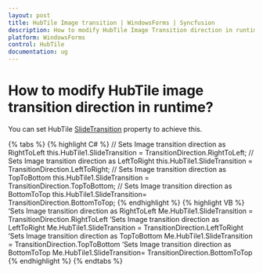 ```yaml
---
layout: post
title: HubTile Image transition | WindowsForms | Syncfusion
description: How to modify HubTile Image Transition direction in runtime
platform: WindowsForms
control: HubTile
documentation: ug
---
```


# How to modify HubTile image transition direction in runtime?

You can set HubTile [SlideTransition](https://help.syncfusion.com/cr/windowsforms/Syncfusion.Tools.Windows~Syncfusion.Windows.Forms.Tools.HubTile~SlideTransition.html) property to achieve this.

{% tabs %}
{% highlight C# %} 
// Sets Image transition direction as RightToLeft
this.HubTile1.SlideTransition = TransitionDirection.RightToLeft;
// Sets Image transition direction as LeftToRight
this.HubTile1.SlideTransition = TransitionDirection.LeftToRight;
// Sets Image transition direction as TopToBottom
this.HubTile1.SlideTransition = TransitionDirection.TopToBottom;
// Sets Image transition direction as BottomToTop
this.HubTile1.SlideTransition= TransitionDirection.BottomToTop;
{% endhighlight %}
{% highlight VB %}
‘Sets Image transition direction as RightToLeft
Me.HubTile1.SlideTransition = TransitionDirection.RightToLeft
‘Sets Image transition direction as LeftToRight
Me.HubTile1.SlideTransition = TransitionDirection.LeftToRight
‘Sets Image transition direction as TopToBottom
Me.HubTile1.SlideTransition = TransitionDirection.TopToBottom
‘Sets Image transition direction as BottomToTop
Me.HubTile1.SlideTransition= TransitionDirection.BottomToTop
{% endhighlight %}
{% endtabs %}
